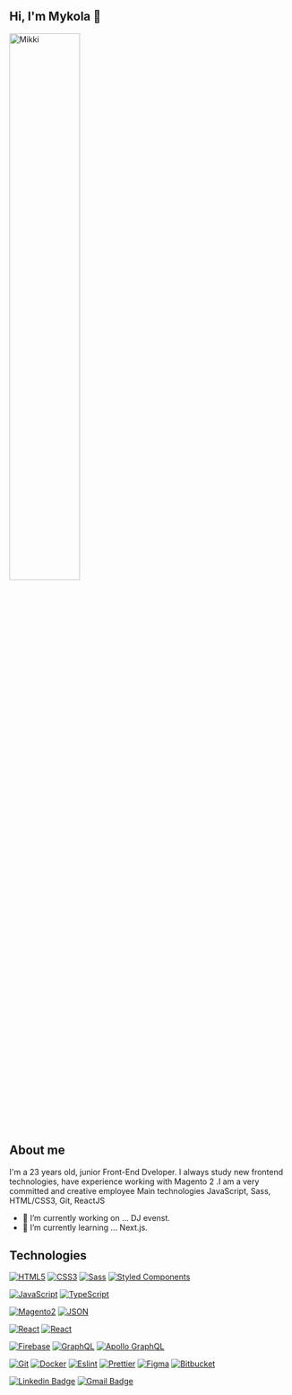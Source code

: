 ## Hi, I'm  Mykola  👋

<img width="50%" height="50%" src="https://images.blush.design/fuwFxCeRHpWNPnFxBVJQ?w=920&auto=compress&cs=srgb"  alt="Mikki">

## About me  
I'm a 23 years old, junior Front-End Dveloper. I always study new frontend technologies, have experience working with Magento 2 .I am a very committed and creative employee 
Main technologies JavaScript, Sass, HTML/CSS3, Git, ReactJS


- 🔭 I’m currently working on ... DJ evenst.
- 🌱 I’m currently learning ...  Next.js.
## Technologies 

[![HTML5](https://img.shields.io/badge/-HTML5-E34F26?style=flat-square&logo=html5&logoColor=white&link=https://github.com/MykolaRudnev)](https://github.com/MykolaRudnev)
[![CSS3](https://img.shields.io/badge/-CSS3-1572B6?style=flat-square&logo=css3&link=https://github.com/MykolaRudnev)](https://github.com/MykolaRudnev)
[![Sass](https://img.shields.io/badge/-Sass-black?style=flat-square&logo=Sass&logoColor=pink)](https://github.com/MykolaRudnev)
[![Styled Components](https://img.shields.io/badge/-StyledComponents-black?style=flat-square&logo=Styled-Components)](https://github.com/MykolaRudnev)

[![JavaScript](https://img.shields.io/badge/-JavaScript-black?style=flat-square&logo=javascript&link=https://github.com/MykolaRudnev)](https://github.com/MykolaRudnev)
[![TypeScript](https://img.shields.io/badge/-TypeScript-007ACC?style=flat-square&logo=typescript&link=https://github.com/MykolaRudnev)](https://github.com/MykolaRudnev)

[![Magento2](https://img.shields.io/badge/-Magento2-orange?style=flat-square&logo=Magento&logoColor=white)](https://github.com/MykolaRudnev)
[![JSON](https://img.shields.io/badge/-JSON-black?style=flat-square&logo=JSON&logoColor=white)](https://github.com/MykolaRudnev)

[![React](https://img.shields.io/badge/-React-black?style=flat-square&logo=react)](https://github.com/MykolaRudnev)
[![React](https://img.shields.io/badge/-Hooks-black?style=flat-square&logo=react)](https://github.com/MykolaRudnev)

[![Firebase](https://img.shields.io/badge/-Firebase-orange?style=flat-square&logo=Firebase&logoColor=white)](https://github.com/MykolaRudnev)
[![GraphQL](https://img.shields.io/badge/-GraphQL-E10098?style=flat-square&logo=graphql&link=https://github.com/MykolaRudnev)](https://github.com/MykolaRudnev)
[![Apollo GraphQL](https://img.shields.io/badge/-Apollo%20GraphQL-311C87?style=flat-square&logo=apollo-graphql&link=https://github.com/MykolaRudnev)](https://github.com/MykolaRudnev)

[![Git](https://img.shields.io/badge/-Git-black?style=flat-square&logo=git&link=https://github.com/olafsulich/)](https://github.com/MykolaRudnev)
[![Docker](https://img.shields.io/badge/-Docker-black?style=flat-square&logo=docker)](https://github.com/MykolaRudnev)
[![Eslint](https://img.shields.io/badge/-Eslint-purple?style=flat-square&logo=Eslint&logoColor=white)](https://github.com/MykolaRudnev)
[![Prettier](https://img.shields.io/badge/-Prettier-black?style=flat-square&logo=Prettier&logoColor=white)](https://github.com/MykolaRudnev)
[![Figma](https://img.shields.io/badge/-Figma-gray?style=flat-square&logo=Figma)](https://github.com/MykolaRudnev)
[![Bitbucket](https://img.shields.io/badge/-Bitbucket-blue?style=flat-square&logo=Bitbucket&logoColor=white)](https://github.com/MykolaRudnev)

[![Linkedin Badge](https://img.shields.io/badge/-LinkedIn-blue?style=flat-square&logo=Linkedin&logoColor=white&link=https://www.linkedin.com/in/mykola-rudnev-1525a5145/)](https://www.linkedin.com/in/mykola-rudnev-1525a5145/)
[![Gmail Badge](https://img.shields.io/badge/-Gmail-c14438?style=flat-square&logo=Gmail&logoColor=white&link=mailto:rudnevmykola@gmail.com)](mailto:rudnevmykola@gmail.com)
